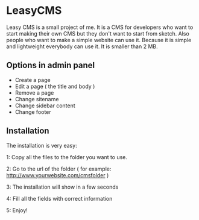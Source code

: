 LeasyCMS
========

Leasy CMS is a small project of me. It is a CMS for developers who want to start making their own CMS but
they don't want to start from sketch. Also people who want to make a simple website can use it. 
Because it is simple and lightweight everybody can use it. It is smaller than 2 MB.

Options in admin panel
--------

- Create a page
- Edit a page ( the title and body )
- Remove a page
- Change sitename
- Change sidebar content
- Change footer

Installation
--------

The installation is very easy:

1: Copy all the files to the folder you want to use.

2: Go to the url of the folder ( for example: http://www.yourwebsite.com/cmsfolder  )

3: The installation will show in a few seconds

4: Fill all the fields with correct information

5: Enjoy!
